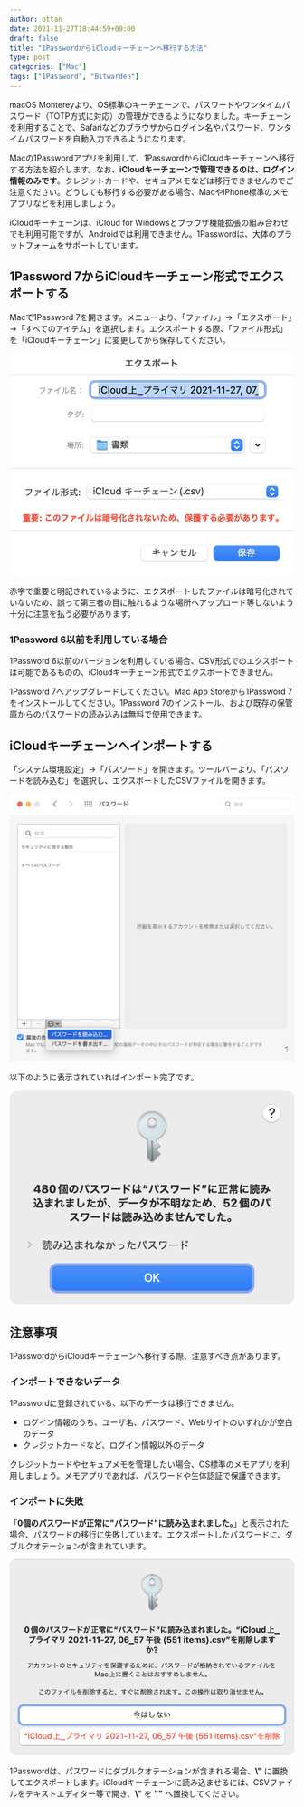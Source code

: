 ```yaml
---
author: ottan
date: 2021-11-27T18:44:59+09:00
draft: false
title: "1PasswordからiCloudキーチェーンへ移行する方法"
type: post
categories: ["Mac"]
tags: ["1Password", "Bitwarden"]
---
```


macOS Montereyより、OS標準のキーチェーンで、パスワードやワンタイムパスワード（TOTP方式に対応）の管理ができるようになりました。キーチェーンを利用することで、Safariなどのブラウザからログイン名やパスワード、ワンタイムパスワードを自動入力できるようになります。

Macの1Passwordアプリを利用して、1PasswordからiCloudキーチェーンへ移行する方法を紹介します。なお、**iCloudキーチェーンで管理できるのは、ログイン情報のみです**。クレジットカードや、セキュアメモなどは移行できませんのでご注意ください。どうしても移行する必要がある場合、MacやiPhone標準のメモアプリなどを利用しましょう。

iCloudキーチェーンは、iCloud for Windowsとブラウザ機能拡張の組み合わせでも利用可能ですが、Androidでは利用できません。1Passwordは、大体のプラットフォームをサポートしています。

## 1Password 7からiCloudキーチェーン形式でエクスポートする

Macで1Password 7を開きます。メニューより、「ファイル」→「エクスポート」→「すべてのアイテム」を選択します。エクスポートする際、「ファイル形式」を「iCloudキーチェーン」に変更してから保存してください。

![](305e506f2dcfad251436407d157b4b28d3672eaf3b2200197a61501f1b27e01d.png)

赤字で重要と明記されているように、エクスポートしたファイルは暗号化されていないため、誤って第三者の目に触れるような場所へアップロード等しないよう十分に注意を払う必要があります。

### 1Password 6以前を利用している場合

1Password 6以前のバージョンを利用している場合、CSV形式でのエクスポートは可能であるものの、iCloudキーチェーン形式でエクスポートできません。

1Password 7へアップグレードしてください。Mac App Storeから1Password 7をインストールしてください。1Password 7のインストール、および既存の保管庫からのパスワードの読み込みは無料で使用できます。

## iCloudキーチェーンへインポートする

「システム環境設定」→「パスワード」を開きます。ツールバーより、「パスワードを読み込む」を選択し、エクスポートしたCSVファイルを開きます。

![](9846f72ed44453ebfd2075426886fcb6db764351febb429f9eb167111e1f4aa4.png)

以下のように表示されていればインポート完了です。

![](fd110cfa4eeb2ee2e0624435336f052419793b511f484d37c6dfcf9989dac03a.png)

## 注意事項

1PasswordからiCloudキーチェーンへ移行する際、注意すべき点があります。

### インポートできないデータ

1Passwordに登録されている、以下のデータは移行できません。

* ログイン情報のうち、ユーザ名、パスワード、Webサイトのいずれかが空白のデータ
* クレジットカードなど、ログイン情報以外のデータ

クレジットカードやセキュアメモを管理したい場合、OS標準のメモアプリを利用しましょう。メモアプリであれば、パスワードや生体認証で保護できます。

### インポートに失敗

「**0個のパスワードが正常に"パスワード"に読み込まれました。**」と表示された場合、パスワードの移行に失敗しています。エクスポートしたパスワードに、ダブルクオテーションが含まれています。

![](aa884b5d935ede6357682e73bae2be2088231608d7d6c1957c75013adcdd4342.png)

1Passwordは、パスワードにダブルクオテーションが含まれる場合、**\\"** に置換してエクスポートします。iCloudキーチェーンに読み込ませるには、CSVファイルをテキストエディター等で開き、**\\"** を **""** へ置換してください。
